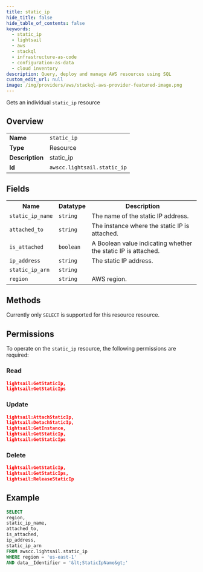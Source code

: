 ```yaml
---
title: static_ip
hide_title: false
hide_table_of_contents: false
keywords:
  - static_ip
  - lightsail
  - aws
  - stackql
  - infrastructure-as-code
  - configuration-as-data
  - cloud inventory
description: Query, deploy and manage AWS resources using SQL
custom_edit_url: null
image: /img/providers/aws/stackql-aws-provider-featured-image.png
---
```

Gets an individual <code>static_ip</code> resource

## Overview
<table><tbody>
<tr><td><b>Name</b></td><td><code>static_ip</code></td></tr>
<tr><td><b>Type</b></td><td>Resource</td></tr>
<tr><td><b>Description</b></td><td>static_ip</td></tr>
<tr><td><b>Id</b></td><td><code>awscc.lightsail.static_ip</code></td></tr>
</tbody></table>

## Fields
<table><tbody>
<tr><th>Name</th><th>Datatype</th><th>Description</th></tr>
<tr><td><code>static_ip_name</code></td><td><code>string</code></td><td>The name of the static IP address.</td></tr>
<tr><td><code>attached_to</code></td><td><code>string</code></td><td>The instance where the static IP is attached.</td></tr>
<tr><td><code>is_attached</code></td><td><code>boolean</code></td><td>A Boolean value indicating whether the static IP is attached.</td></tr>
<tr><td><code>ip_address</code></td><td><code>string</code></td><td>The static IP address.</td></tr>
<tr><td><code>static_ip_arn</code></td><td><code>string</code></td><td></td></tr>
<tr><td><code>region</code></td><td><code>string</code></td><td>AWS region.</td></tr>

</tbody></table>

## Methods
Currently only <code>SELECT</code> is supported for this resource resource.

## Permissions

To operate on the <code>static_ip</code> resource, the following permissions are required:

### Read
```json
lightsail:GetStaticIp,
lightsail:GetStaticIps
```

### Update
```json
lightsail:AttachStaticIp,
lightsail:DetachStaticIp,
lightsail:GetInstance,
lightsail:GetStaticIp,
lightsail:GetStaticIps
```

### Delete
```json
lightsail:GetStaticIp,
lightsail:GetStaticIps,
lightsail:ReleaseStaticIp
```


## Example
```sql
SELECT
region,
static_ip_name,
attached_to,
is_attached,
ip_address,
static_ip_arn
FROM awscc.lightsail.static_ip
WHERE region = 'us-east-1'
AND data__Identifier = '&lt;StaticIpName&gt;'
```

